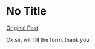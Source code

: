 # No Title

[Original Post](https://discourse.onlinedegree.iitm.ac.in/t/171141/92)

<p>Ok sir, will fill the form, thank you</p>